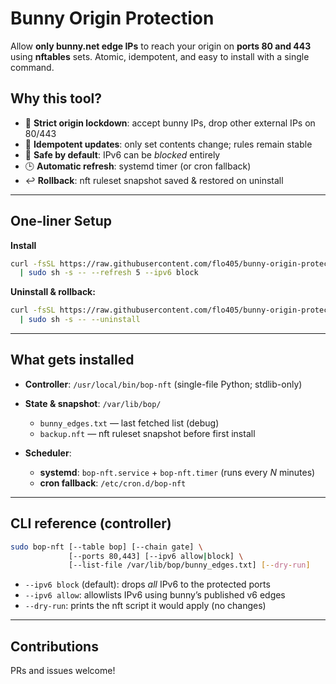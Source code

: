 # Bunny Origin Protection

Allow **only bunny.net edge IPs** to reach your origin on **ports 80 and 443** using **nftables** sets. Atomic, idempotent, and easy to install with a single command.

## Why this tool?

* 🔐 **Strict origin lockdown**: accept bunny IPs, drop other external IPs on 80/443
* 🔁 **Idempotent updates**: only set contents change; rules remain stable
* 🧯 **Safe by default**: IPv6 can be *blocked* entirely
* 🕒 **Automatic refresh**: systemd timer (or cron fallback)
* ↩️ **Rollback**: nft ruleset snapshot saved & restored on uninstall

---

## One‑liner Setup

**Install**

```bash
curl -fsSL https://raw.githubusercontent.com/flo405/bunny-origin-protection/refs/heads/main/setup-bop.sh \
  | sudo sh -s -- --refresh 5 --ipv6 block
```

**Uninstall & rollback:**

```bash
curl -fsSL https://raw.githubusercontent.com/flo405/bunny-origin-protection/refs/heads/main/setup-bop.sh \
  | sudo sh -s -- --uninstall
```

---

## What gets installed

* **Controller**: `/usr/local/bin/bop-nft` (single-file Python; stdlib-only)
* **State & snapshot**: `/var/lib/bop/`

  * `bunny_edges.txt` — last fetched list (debug)
  * `backup.nft` — nft ruleset snapshot before first install
* **Scheduler**:

  * **systemd**: `bop-nft.service` + `bop-nft.timer` (runs every *N* minutes)
  * **cron fallback**: `/etc/cron.d/bop-nft`

---

## CLI reference (controller)

```bash
sudo bop-nft [--table bop] [--chain gate] \
             [--ports 80,443] [--ipv6 allow|block] \
             [--list-file /var/lib/bop/bunny_edges.txt] [--dry-run]
```

* `--ipv6 block` (default): drops *all* IPv6 to the protected ports
* `--ipv6 allow`: allowlists IPv6 using bunny’s published v6 edges
* `--dry-run`: prints the nft script it would apply (no changes)

---

## Contributions

PRs and issues welcome!
